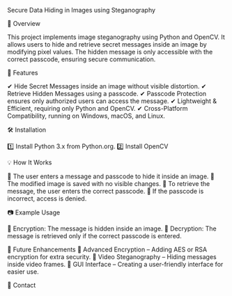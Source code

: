 Secure Data Hiding in Images using Steganography

📌 Overview

This project implements image steganography using Python and OpenCV. It allows users to hide and retrieve secret messages inside an image by modifying pixel values. The hidden message is only accessible with the correct passcode, ensuring secure communication.

🚀 Features

✔ Hide Secret Messages inside an image without visible distortion.
✔ Retrieve Hidden Messages using a passcode.
✔ Passcode Protection ensures only authorized users can access the message.
✔ Lightweight & Efficient, requiring only Python and OpenCV.
✔ Cross-Platform Compatibility, running on Windows, macOS, and Linux.

🛠️ Installation

1️⃣ Install Python 3.x from Python.org.
2️⃣ Install OpenCV 

💡 How It Works

🔹 The user enters a message and passcode to hide it inside an image.
🔹 The modified image is saved with no visible changes.
🔹 To retrieve the message, the user enters the correct passcode.
🔹 If the passcode is incorrect, access is denied.

📷 Example Usage

🔹 Encryption: The message is hidden inside an image.
🔹 Decryption: The message is retrieved only if the correct passcode is entered.

🔮 Future Enhancements
🔹 Advanced Encryption – Adding AES or RSA encryption for extra security.
🔹 Video Steganography – Hiding messages inside video frames.
🔹 GUI Interface – Creating a user-friendly interface for easier use.

📧 Contact
